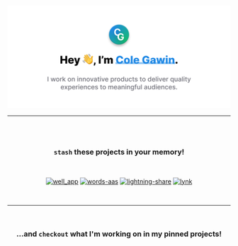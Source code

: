 [![Hey, I’m Cole Gawin, freelance brand-gineer.](/assets/gh-profile.png)](https://colegaw.in)

---

<br />
<br />

<div align="center">

### `stash` these projects in your memory!

<br />

[![well_app](https://github-readme-stats.vercel.app/api/pin/?username=chroline&repo=well_app)](https://github.com/chroline/well_app)
[![words-aas](https://github-readme-stats.vercel.app/api/pin/?username=chroline&repo=words-aas)](https://github.com/chroline/words-aas)
[![lightning-share](https://github-readme-stats.vercel.app/api/pin/?username=chroline&repo=lightning-share)](https://github.com/chroline/lightning-share)
[![lynk](https://github-readme-stats.vercel.app/api/pin/?username=chroline&repo=lynk)](https://github.com/chroline/lynk)

<br />

</div>

---

<br />

<div align="center">

### ...and `checkout` what I'm working on in my pinned projects!

</div>
